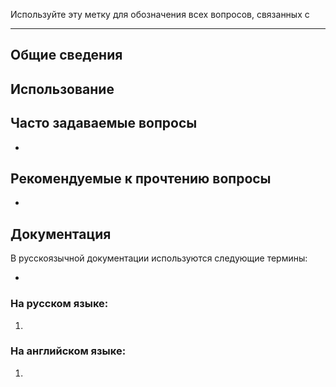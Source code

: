 
Используйте эту метку для обозначения всех вопросов, связанных с 

----
## Общие сведения


## Использование


## Часто задаваемые вопросы

* 

## Рекомендуемые к прочтению вопросы

* 

## Документация

В русскоязычной документации используются следующие термины:

* 
    
### На русском языке:

1.

### На английском языке:

1.

